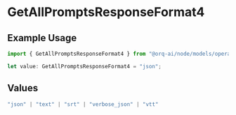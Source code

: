 # GetAllPromptsResponseFormat4

## Example Usage

```typescript
import { GetAllPromptsResponseFormat4 } from "@orq-ai/node/models/operations";

let value: GetAllPromptsResponseFormat4 = "json";
```

## Values

```typescript
"json" | "text" | "srt" | "verbose_json" | "vtt"
```